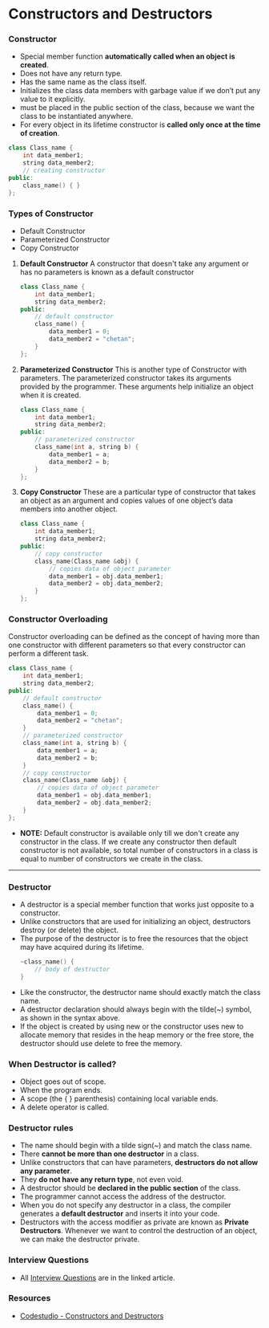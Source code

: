 # Constructors and Destructors

### Constructor

-   Special member function **automatically called when an object is created**.
-   Does not have any return type.
-   Has the same name as the class itself.
-   Initializes the class data members with garbage value if we don’t put any value to it explicitly.
-   must be placed in the public section of the class, because we want the class to be instantiated anywhere.
-   For every object in its lifetime constructor is **called only once at the time of creation**.

```cpp
class Class_name {
    int data_member1;
    string data_member2;
    // creating constructor
public:
    class_name() { }
};
```

### Types of Constructor

-   Default Constructor
-   Parameterized Constructor
-   Copy Constructor

1.  **Default Constructor**
    A constructor that doesn't take any argument or has no parameters is known as a default constructor

    ```cpp
    class Class_name {
        int data_member1;
        string data_member2;
    public:
        // default constructor
        class_name() {
            data_member1 = 0;
            data_member2 = "chetan";
        }
    };
    ```

2.  **Parameterized Constructor**
    This is another type of Constructor with parameters. The parameterized constructor takes its arguments provided by the programmer. These arguments help initialize an object when it is created.

    ```cpp
    class Class_name {
        int data_member1;
        string data_member2;
    public:
        // parameterized constructor
        class_name(int a, string b) {
            data_member1 = a;
            data_member2 = b;
        }
    };
    ```

3.  **Copy Constructor**
    These are a particular type of constructor that takes an object as an argument and copies values of one object’s data members into another object.
    ```cpp
    class Class_name {
        int data_member1;
        string data_member2;
    public:
        // copy constructor
        class_name(Class_name &obj) {
            // copies data of object parameter
            data_member1 = obj.data_member1;
            data_member2 = obj.data_member2;
        }
    };
    ```

### Constructor Overloading

Constructor overloading can be defined as the concept of having more than one constructor with different parameters so that every constructor can perform a different task.

```cpp
class Class_name {
    int data_member1;
    string data_member2;
public:
    // default constructor
    class_name() {
        data_member1 = 0;
        data_member2 = "chetan";
    }
    // parameterized constructor
    class_name(int a, string b) {
        data_member1 = a;
        data_member2 = b;
    }
    // copy constructor
    class_name(Class_name &obj) {
        // copies data of object parameter
        data_member1 = obj.data_member1;
        data_member2 = obj.data_member2;
    }
};
```

-   **NOTE:** Default constructor is available only till we don't create any constructor in the class. If we create any constructor then default constructor is not available, so total number of constructors in a class is equal to number of constructors we create in the class.

---

### Destructor

-   A destructor is a special member function that works just opposite to a constructor.
-   Unlike constructors that are used for initializing an object, destructors destroy (or delete) the object.
-   The purpose of the destructor is to free the resources that the object may have acquired during its lifetime.
    ```cpp
    ~class_name() {
        // body of destructor
    }
    ```
-   Like the constructor, the destructor name should exactly match the class name.
-   A destructor declaration should always begin with the tilde(~) symbol, as shown in the syntax above.
-   If the object is created by using new or the constructor uses new to allocate memory that resides in the heap memory or the free store, the destructor should use delete to free the memory.

### When Destructor is called?

-   Object goes out of scope.
-   When the program ends.
-   A scope (the { } parenthesis) containing local variable ends.
-   A delete operator is called.

### Destructor rules

-   The name should begin with a tilde sign(~) and match the class name.
-   There **cannot be more than one destructor** in a class.
-   Unlike constructors that can have parameters, **destructors do not allow any parameter**.
-   They **do not have any return type**, not even void.
-   A destructor should be **declared in the public section** of the class.
-   The programmer cannot access the address of the destructor.
-   When you do not specify any destructor in a class, the compiler generates a **default destructor** and inserts it into your code.
-   Destructors with the access modifier as private are known as **Private Destructors**. Whenever we want to control the destruction of an object, we can make the destructor private.

### Interview Questions

-   All [Interview Questions](https://www.codingninjas.com/codestudio/guided-paths/oops-in-c/content/266821/offering/3651492) are in the linked article.

### Resources

-   [Codestudio - Constructors and Destructors](https://www.codingninjas.com/codestudio/guided-paths/oops-in-c/content/266821/offering/3651488)
